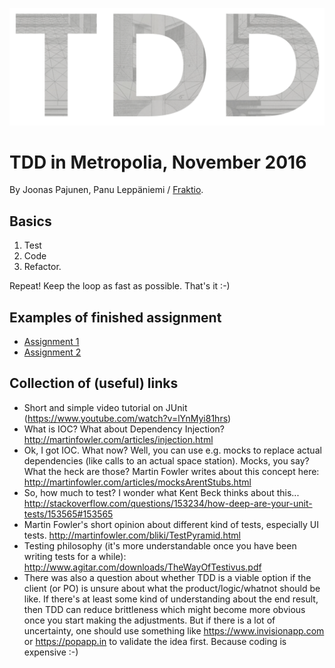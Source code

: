 ![TDD](tdd.png?raw=true "TDD")

# TDD in Metropolia, November 2016

By Joonas Pajunen, Panu Leppäniemi / [Fraktio](https://fraktio.fi).

## Basics

1. Test
2. Code
3. Refactor.

Repeat! Keep the loop as fast as possible. That's it :-)

## Examples of finished assignment

- [Assignment 1](https://github.com/panunu/tdd-lectures-2016/tree/assignment-1-refactor/assignments/assignment-1-bait-and-lure)
- [Assignment 2](https://github.com/panunu/tdd-lectures-2016/tree/assignment-2/assignments/assignment-2/Warehouserizer)

## Collection of (useful) links

- Short and simple video tutorial on JUnit (https://www.youtube.com/watch?v=lYnMyi81hrs)
- What is IOC? What about Dependency Injection? http://martinfowler.com/articles/injection.html
- Ok, I got IOC. What now? Well, you can use e.g. mocks to replace actual dependencies (like calls to an actual space station). Mocks, you say? What the heck are those? Martin Fowler writes about this concept here: http://martinfowler.com/articles/mocksArentStubs.html 
- So, how much to test? I wonder what Kent Beck thinks about this... http://stackoverflow.com/questions/153234/how-deep-are-your-unit-tests/153565#153565
- Martin Fowler's short opinion about different kind of tests, especially UI tests. http://martinfowler.com/bliki/TestPyramid.html
- Testing philosophy (it's more understandable once you have been writing tests for a while): http://www.agitar.com/downloads/TheWayOfTestivus.pdf
- There was also a question about whether TDD is a viable option if the client (or PO) is unsure about what the product/logic/whatnot should be like. If there's at least some kind of understanding about the end result, then TDD can reduce brittleness which might become more obvious once you start making the adjustments. But if there is a lot of uncertainty, one should use something like https://www.invisionapp.com or https://popapp.in to validate the idea first. Because coding is expensive :-)

